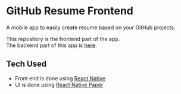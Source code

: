 # GitHub Resume Frontend

A mobile app to easily create resume based on your GitHub projects.

This repository is the frontend part of the app. <br />
The backend part of this app is <a href="https://github.com/hertantoirawan/github-resume-backend">here</a>.

## Tech Used
- Front end is done using [React Native](https://reactnative.dev/)
- UI is done using [React Native Paper](https://reactnativepaper.com/)
